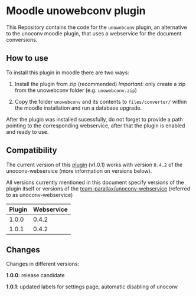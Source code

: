 # Moodle unowebconv plugin

This Repository contains the code for the `unowebconv` plugin, an alternative to the unoconv moodle plugin, that uses a webservice for the document conversions.

## How to use

To install this plugin in moodle there are two ways:

1. Install the plugin from zip (recommended)
   _Important:_ only create a zip from the unowebconv folder (e.g. `unowebconv.zip`)

2. Copy the folder `unowebconv` and its contents to `files/converter/` within the moodle installation and run a database upgrade.

After the plugin was installed sucessfully, do not forget to provide a path pointing to the corresponding webservice, after that the plugin is enabled and ready to use.

## Compatibility

The current version of this [plugin](https://github.com/team-parallax/unowebconv-plugin) (v1.0.1) works with version `0.4.2` of the unoconv-webservice (more information on versions below).

All versions currently mentioned in this document specify versions of the plugin itself or versions of the [team-parallax/unoconv-webservice](https://github.com/team-parallax/unoconv-webservice) (referred to as unoconv-webservice)


| Plugin | Webservice |
| --- | --- |
| 1.0.0 | 0.4.2 |
| 1.0.1 | 0.4.2 |

## Changes

Changes in different versions:

__1.0.0__: release candidate

__1.0.1__: updated labels for settings page, automatic disabling of unoconv